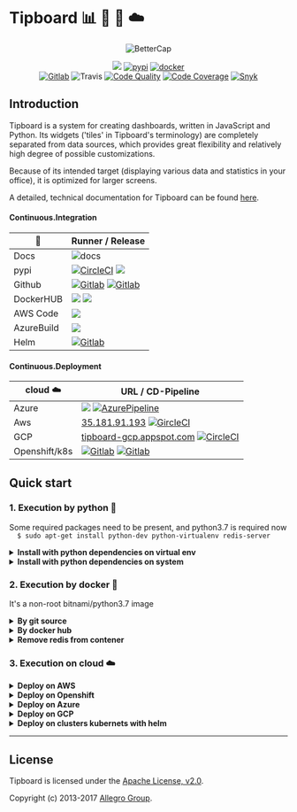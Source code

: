 
# Tipboard :bar_chart: :snake: :whale: :cloud:

  <p align="center">
  <img alt="BetterCap" src="https://i.ibb.co/Fx6FykP/image-5.png"  />
  <p align="center">
    <a href="http://hits.dwyl.io/themaux/tipboard">
     <img src="http://hits.dwyl.io/themaux/tipboard.svg"></a>
    <a href="">
     <img alt="pypi" src="https://img.shields.io/pypi/dm/tipboard.svg"></a>
    <a href="">
     <img alt="docker" src="https://img.shields.io/docker/pulls/themaux/tipboard"></a>
    <a href="">
  </br>
    <a href="">
     <img src="https://gitlab.com/the-maux/tipboard/badges/master/pipeline.svg" alt="Gitlab"></a>
     <img alt="Travis" src="https://travis-ci.com/the-maux/tipboard.svg?branch=develop"></a>
    <a href="">
     <img alt="Code Quality" src="https://api.codeclimate.com/v1/badges/d8974fc0be8e2b0d4c88/maintainability"></a>
    <a href="https://codeclimate.com/github/the-maux/tipboard/maintainability">
     <img alt="Code Coverage" src="https://api.codeclimate.com/v1/badges/d8974fc0be8e2b0d4c88/test_coverage"></a>
    <a href="https://snyk.io//test/github/the-maux/tipboard?targetFile=requirements.txt">
     <img alt="Snyk" src="https://snyk.io//test/github/the-maux/tipboard/badge.svg?targetFile=requirements.txt
"></a>
</p>
</p>

## Introduction

Tipboard is a system for creating dashboards, written in JavaScript and Python.
Its widgets ('tiles' in Tipboard's terminology) are completely
separated from data sources, which provides great flexibility and
relatively high degree of possible customizations.

Because of its intended target (displaying various data and statistics
in your office), it is optimized for larger screens.

A detailed, technical documentation for Tipboard can be found
[here](http://tipboard.readthedocs.org/en/latest/).

#### Continuous.Integration
| :hammer:   |    Runner / Release      |  
| --------   | --------------------- |
| Docs       | ![docs][34] |
| pypi       | [![CircleCI][1]][2] ![][9]  | 
| Github     | [![Gitlab][17]][4] [![Gitlab][3]][4]   |
| DockerHUB  | [![][15]][13] [![][16]][13]        | 
| AWS Code   | [![][33]][13]      |
| AzureBuild | [![][36]][13]         |
| Helm       | [![Gitlab][7]][8]     |

[1]: https://travis-ci.com/the-maux/tipboard.svg?branch=develop
[2]: https://travis-ci.com/the-maux/tipboard
[3]: https://img.shields.io/github/v/release/the-maux/tipboard
[4]: https://github.com/the-maux/tipboard/packages
[5]: https://img.shields.io/badge/pipeline-todo-orange
[6]: https://gitlab.com/the-maux/tipboard/commits/develop
[7]: https://img.shields.io/badge/pipeline-todo-orange
[8]: https://gitlab.com/the-maux/tipboard/commits/develop
[9]: https://badge.fury.io/py/tipboard2.0.svg
[10]: https://pypi.org/project/tipboard2.0/
[11]: https://img.shields.io/docker/stars/themaux/tipboard
[12]: https://pypi.org/project/tipboard2.0/
[13]: https://hub.docker.com/r/themaux/tipboard
[14]: https://img.shields.io/docker/pulls/themaux/tipboard
[15]: https://img.shields.io/docker/cloud/automated/themaux/tipboard
[16]: https://img.shields.io/docker/cloud/build/themaux/tipboard
[17]: https://gitlab.com/the-maux/tipboard/badges/master/pipeline.svg
[33]: https://codebuild.eu-west-3.amazonaws.com/badges?uuid=eyJlbmNyeXB0ZWREYXRhIjoiOXBBZTVtMk5nMmJFcG9vVFlGUVh3cHNoWUFoWXlCVjNjNkd1RE9ZWGtpVlBpazBLaHFKaFpsdXRuamdTc1d4ckNuTSttZnNoNzkwZHNyRUZrbndaaGdvPSIsIml2UGFyYW1ldGVyU3BlYyI6IjNHTnRyekcvWER0Wk1uRW4iLCJtYXRlcmlhbFNldFNlcmlhbCI6MX0%3D&branch=master
[34]: https://readthedocs.org/projects/tipboard/badge/?version=latest
[35]: https://readthedocs.org/projects/tipboard/badge/?version=latest
[36]: https://dev.azure.com/maximerenaud/tipboard/_apis/build/status/the-maux.tipboard?branchName=master


#### Continuous.Deployment
| cloud :cloud: |                     URL / CD-Pipeline                |
| ------------- | ---------------------------------------------------- | 
| Azure         | [![][22]][31] [![AzurePipeline][31]][31]             |
| Aws           | [35.181.91.193][21] [![GircleCI][19]][20]            | 
| GCP           | [tipboard-gcp.appspot.com][29] [![CircleCI][23]][24] | 
| Openshift/k8s | [![Gitlab][27]][28] [![Gitlab][27]][28]              | 

[18]: https://img.shields.io/badge/pipeline-todo-orange
[19]: https://circleci.com/gh/the-maux/tipboard/tree/master.svg?style=svg
[20]: https://circleci.com/gh/the-maux/tipboard/tree/master
[21]: http://35.181.91.193
[22]: https://img.shields.io/badge/pipeline-todo-orange
[23]: https://circleci.com/gh/the-maux/tipboard/tree/master.svg?style=svg
[24]: https://img.shields.io/badge/pipeline-todo-orange
[25]: https://img.shields.io/badge/pipeline-todo-orange
[26]: https://img.shields.io/badge/pipeline-todo-orange
[27]: https://img.shields.io/badge/pipeline-todo-orange
[28]: https://img.shields.io/badge/pipeline-todo-orange
[29]: https://tipboard-gcp.appspot.com/
[30]: https://img.shields.io/badge/pipeline-todo-orange
[31]: https://dev.azure.com/maximerenaud/tipboard/_apis/build/status/tipboard?branchName=master
[32]: https://img.shields.io/badge/pipeline-todo-orange

## Quick start

### 1. Execution by python :snake:

Some required packages need to be present, and python3.7 is required now  
`  $ sudo apt-get install python-dev python-virtualenv redis-server`

<details>
    <summary><b>Install with python dependencies on virtual env</b></summary>
  
```shell
$ virtualenv tb-env                       # create virtual env
$ source tb-env/bin/activate              # activate virtual env
$ (tb-env)$ install -r requirements.txt   # install python lib
$ (tb-env)$ tipboard create_project my_test_dashboard
$ (tb-env)$ python manage.py runserver    # start webserver
```
</details>


<details>
    <summary><b>Install with python dependencies on system</b></summary>
  
```shell
$ pip install -r requirements.txt
$ python manage.py runserver
```
</details>

### 2. Execution by docker :whale:

It's a non-root bitnami/python3.7 image

<details>
    <summary><b>By git source</b></summary>
  
```shell
$ docker build -t tipboard:local .
$ docker run -p 8080:8080 tipboard:local
```
</details>
<details>
    <summary><b>By docker hub</b></summary>
  
```shell
$ docker pull themaux/tipboard
$ docker run -p 8080:8080 themaux/tipboard
```
</details>

<details>
    <summary><b>Remove redis from contener</b></summary>
  
     1 - In Dockerfile, comment line 3 `RUN apt-get update && apt-get install redis-server -y`
     2 - In entrypoint.sh, comment line 2 `nohup redis-server &`
     3 - Change the value *REDIS_HOST* & *REDIS_PASSWORD* in the tipboard/Config/properties.json
</details>



### 3. Execution on cloud :cloud: 

<details>
    <summary><b>Deploy on AWS</b></summary>
  
```shell
# From sources git source
$ eb init -p docker tipboard-aws
$ eb create --single
$ eb status
$ eb open
```
</details>

<details>
    <summary><b>Deploy on Openshift</b></summary>
  
```shell
# From docker hub
$ oc new-app themaux/tipboard
# Update the config_layout.yaml  & properties.json
$ oc apply -f ./helm/tipboard-charts-deploy/manifests/tipboard-ops/charts/config/templates/tipboard-configmap.yaml
```
</details>

<details>
    <summary><b>Deploy on Azure</b></summary>
  
```shell
```
</details>

<details>
    <summary><b>Deploy on GCP</b></summary>

```shell
# Go to GCP cloud shell
$ git clone https://github.com/the-maux/tipboard.git
$ gcloud app deploy
# Connect throw your instance with SSH (or scp the right files :D)
# Update the config_layout.yaml & properties.json
```
</details>

<details>
    <summary><b>Deploy on clusters kubernets with helm</b></summary>
  
```shell
# Build helm package
$ helm package ./helm/tipboard-charts-template/python3-tipboard --save=false -d ./helm/charts/tipboard-charts-deploy
# Build deployment helm template
$ mkdir manifests
$ helm template --values tipboard_helm.yaml --name tipboard  --output-dir ./manifests .
# Deploy manifest
$ oc apply -R -f ./manifests || helm install --name tipboard MY_PATH_ENVIRONMENT
```
</details>


---

License
-------

Tipboard is licensed under the [Apache License, v2.0](http://tipboard.readthedocs.org/en/latest/license.html).

Copyright (c) 2013-2017 [Allegro Group](http://allegrogroup.com).

